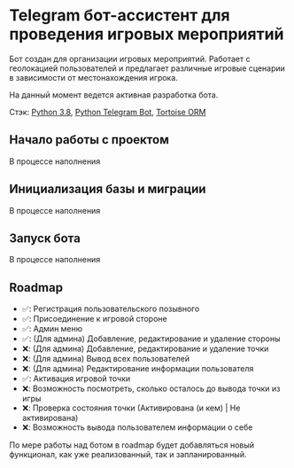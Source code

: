 # Telegram бот-ассистент для проведения игровых мероприятий

Бот создан для организации игровых мероприятий. Работает с геолокацией пользователей и предлагает различные игровые
сценарии в зависимости от местонахождения игрока.

На данный момент ведется активная разработка бота.

Стэк: [Python 3.8](https://www.python.org/), 
[Python Telegram Bot](https://github.com/python-telegram-bot/python-telegram-bot), 
[Tortoise ORM](https://tortoise-orm.readthedocs.io/en/latest/)

## Начало работы с проектом
В процессе наполнения

## Инициализация базы и миграции
В процессе наполнения

## Запуск бота
В процессе наполнения

## Roadmap
- ✅: Регистрация пользовательского позывного
- ✅: Присоединение к игровой стороне
- ✅: Админ меню
- ✅: (Для админа) Добавление, редактирование и удаление стороны
- ❌: (Для админа) Добавление, редактирование и удаление точки
- ❌: (Для админа) Вывод всех пользователей
- ❌: (Для админа) Редактирование информации пользователя
- ✅: Активация игровой точки
- ❌: Возможность посмотреть, сколько осталось до вывода точки из игры
- ❌: Проверка состояния точки (Активирована (и кем) | Не активирована)
- ❌: Возможность вывода пользователем информации о себе

По мере работы над ботом в roadmap будет добавляться новый функционал, как уже реализованный, так и запланированный.